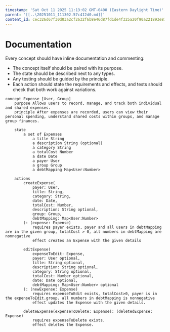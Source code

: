 ```yaml
---
timestamp: 'Sat Oct 11 2025 11:13:02 GMT-0400 (Eastern Daylight Time)'
parent: '[[..\20251011_111302.57c412d0.md]]'
content_id: cec326d67f30d03a2cf2632f6b8e46d87fd1de4f325a20f90a221893e87c7095
---
```


# Documentation

Every concept should have inline documentation and commenting:

* The concept itself should be paired with its purpose.
* The state should be described next to any types.
* Any testing should be guided by the principle.
* Each action should state the requirements and effects, and tests should check that both work against variations.

```
concept Expense [User, Group]
    purpose Allows users to record, manage, and track both individual and shared expenses.
    principle After expenses are recorded, users can view their personal spending, understand shared costs within groups, and manage group finances.

    state
        a set of Expenses
            a title String
            a description String (optional)
            a category String
            a totalCost Number
            a date Date
            a payer User
            a group Group
            a debtMapping Map<User:Number>

    actions
        createExpense(
            payer: User,
            title: String,
            category: String,
            date: Date,
            totalCost: Number,
            description: String optional,
            group: Group,
            debtMapping: Map<User:Number>
        ): (expense: Expense)
            requires payer exists, payer and all users in debtMapping are in the given group, totalCost > 0, all numbers in debtMapping are nonnegative
            effect creates an Expense with the given details

        editExpense(
            expenseToEdit: Expense,
            payer: User optional,
            title: String optional,
            description: String optional,
            category: String optional,
            totalCost: Number optional,
            date: Date optional,
            debtMapping: Map<User:Number> optional
        ): (newExpense: Expense)
            requires expenseToEdit exists, totalCost>0, payer is in the expenseToEdit.group. all numbers in debtMapping is nonnegative
            effect updates the Expense with the given details.

        deleteExpense(expenseToDelete: Expense): (deletedExpense: Expense)
            requires expenseToDelete exists.
            effect deletes the Expense.
```
